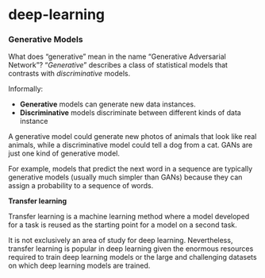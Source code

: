 # deep-learning

### Generative Models

What does “generative” mean in the name “Generative Adversarial Network”? 
“*Generative*” describes a class of statistical models that contrasts with 
*discriminative* models.

Informally:
- **Generative** models can generate new data instances.
- **Discriminative** models discriminate between different kinds of data instance

A generative model could generate new photos of animals that look like real animals, 
while a discriminative model could tell a dog from a cat. GANs are just one kind of 
generative model.

For example, models that predict the next word in a sequence are typically generative 
models (usually much simpler than GANs) because they can assign a probability to a 
sequence of words.

**Transfer learning**

Transfer learning is a machine learning method where a model developed for a 
task is reused as the starting point for a model on a second task.

It is not exclusively an area of study for deep learning. Nevertheless, transfer learning is popular in deep learning given the enormous resources required to train deep learning models or the large and challenging datasets on which deep learning models are trained.